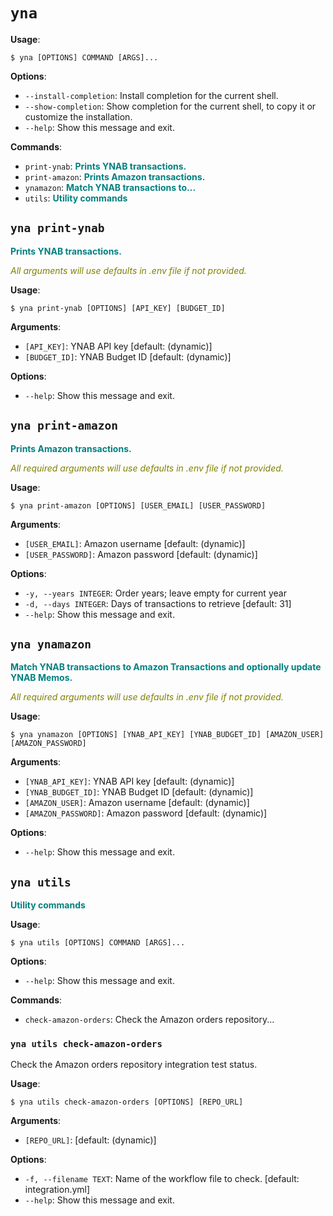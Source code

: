 # `yna`

**Usage**:

```console
$ yna [OPTIONS] COMMAND [ARGS]...
```

**Options**:

* `--install-completion`: Install completion for the current shell.
* `--show-completion`: Show completion for the current shell, to copy it or customize the installation.
* `--help`: Show this message and exit.

**Commands**:

* `print-ynab`: <span style="color: #008080; text-decoration-color: #008080; font-weight: bold">Prints YNAB transactions.</span>
* `print-amazon`: <span style="color: #008080; text-decoration-color: #008080; font-weight: bold">Prints Amazon transactions.</span>
* `ynamazon`: <span style="color: #008080; text-decoration-color: #008080; font-weight: bold">Match YNAB transactions to...</span>
* `utils`: <span style="color: #008080; text-decoration-color: #008080; font-weight: bold">Utility commands</span>

## `yna print-ynab`

<span style="color: #008080; text-decoration-color: #008080; font-weight: bold">Prints YNAB transactions.</span>

<span style="color: #808000; text-decoration-color: #808000; font-style: italic">All arguments will use defaults in .env file if not provided.</span>

**Usage**:

```console
$ yna print-ynab [OPTIONS] [API_KEY] [BUDGET_ID]
```

**Arguments**:

* `[API_KEY]`: YNAB API key  [default: (dynamic)]
* `[BUDGET_ID]`: YNAB Budget ID  [default: (dynamic)]

**Options**:

* `--help`: Show this message and exit.

## `yna print-amazon`

<span style="color: #008080; text-decoration-color: #008080; font-weight: bold">Prints Amazon transactions.</span>

<span style="color: #808000; text-decoration-color: #808000; font-style: italic">All required arguments will use defaults in .env file if not provided.</span>

**Usage**:

```console
$ yna print-amazon [OPTIONS] [USER_EMAIL] [USER_PASSWORD]
```

**Arguments**:

* `[USER_EMAIL]`: Amazon username  [default: (dynamic)]
* `[USER_PASSWORD]`: Amazon password  [default: (dynamic)]

**Options**:

* `-y, --years INTEGER`: Order years; leave empty for current year
* `-d, --days INTEGER`: Days of transactions to retrieve  [default: 31]
* `--help`: Show this message and exit.

## `yna ynamazon`

<span style="color: #008080; text-decoration-color: #008080; font-weight: bold">Match YNAB transactions to Amazon Transactions and optionally update YNAB Memos.</span>

<span style="color: #808000; text-decoration-color: #808000; font-style: italic">All required arguments will use defaults in .env file if not provided.</span>

**Usage**:

```console
$ yna ynamazon [OPTIONS] [YNAB_API_KEY] [YNAB_BUDGET_ID] [AMAZON_USER] [AMAZON_PASSWORD]
```

**Arguments**:

* `[YNAB_API_KEY]`: YNAB API key  [default: (dynamic)]
* `[YNAB_BUDGET_ID]`: YNAB Budget ID  [default: (dynamic)]
* `[AMAZON_USER]`: Amazon username  [default: (dynamic)]
* `[AMAZON_PASSWORD]`: Amazon password  [default: (dynamic)]

**Options**:

* `--help`: Show this message and exit.

## `yna utils`

<span style="color: #008080; text-decoration-color: #008080; font-weight: bold">Utility commands</span>

**Usage**:

```console
$ yna utils [OPTIONS] COMMAND [ARGS]...
```

**Options**:

* `--help`: Show this message and exit.

**Commands**:

* `check-amazon-orders`: Check the Amazon orders repository...

### `yna utils check-amazon-orders`

Check the Amazon orders repository integration test status.

**Usage**:

```console
$ yna utils check-amazon-orders [OPTIONS] [REPO_URL]
```

**Arguments**:

* `[REPO_URL]`: [default: (dynamic)]

**Options**:

* `-f, --filename TEXT`: Name of the workflow file to check.  [default: integration.yml]
* `--help`: Show this message and exit.
